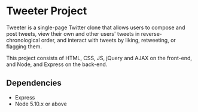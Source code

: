 # Tweeter Project

Tweeter is a single-page Twitter clone that allows users to compose and post tweets, view their own and other users' tweets in reverse-chronological order, and interact with tweets by liking, retweeting, or flagging them.

This project consists of HTML, CSS, JS, jQuery and AJAX on the front-end, and Node, and Express on the back-end.

## Dependencies

- Express
- Node 5.10.x or above